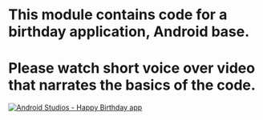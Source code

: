 # This module contains code for a birthday application, Android base.
# Please watch short voice over video that narrates the basics of the code. 

[![Android Studios - Happy Birthday app](https://img.youtube.com/vi/6rw2-dTYwQA/0.jpg)](https://www.youtube.com/watch?v=6rw2-dTYwQA)

